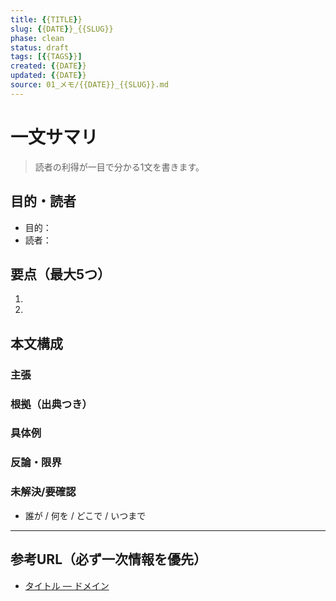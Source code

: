 ```yaml
---
title: {{TITLE}}
slug: {{DATE}}_{{SLUG}}
phase: clean
status: draft
tags: [{{TAGS}}]
created: {{DATE}}
updated: {{DATE}}
source: 01_メモ/{{DATE}}_{{SLUG}}.md
---
```


# 一文サマリ
> 読者の利得が一目で分かる1文を書きます。

## 目的・読者
- 目的：
- 読者：

## 要点（最大5つ）
1. 
2. 

## 本文構成
### 主張

### 根拠（出典つき）

### 具体例

### 反論・限界

### 未解決/要確認
- 誰が / 何を / どこで / いつまで

---
## 参考URL（必ず一次情報を優先）
- [タイトル — ドメイン](URL)

